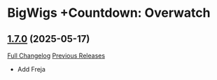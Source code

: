 # BigWigs +Countdown: Overwatch

## [1.7.0](https://github.com/BigWigsMods/BigWigs_Countdown_Overwatch/tree/1.7.0) (2025-05-17)
[Full Changelog](https://github.com/BigWigsMods/BigWigs_Countdown_Overwatch/compare/1.6.2...1.7.0) [Previous Releases](https://github.com/BigWigsMods/BigWigs_Countdown_Overwatch/releases)

- Add Freja  
